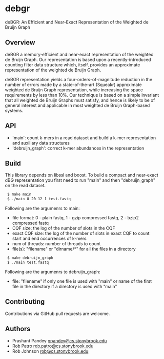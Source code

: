 # debgr
deBGR: An Efficient and Near-Exact Representation of the Weighted de Bruijn Graph

Overview
--------

deBGR a memory-efficient and near-exact representation of the weighted de
Bruijn Graph. Our representation is based upon a recently-introduced counting
filter data structure which, itself, provides an approximate representation of
the weighted de Bruijn Graph.

deBGR representation yields a four-orders-of-magnitude reduction in the number
of errors made by a state-of-the-art (Squeakr) approximate weighted de Bruijn
Graph representation, while increasing the space requirements by less than
10%. Our technique is based on a simple invariant that all weighted de Bruijn
Graphs must satisfy, and hence is likely to be of general interest and
applicable in most weighted de Bruijn Graph-based systems.

API
--------
* 'main': count k-mers in a read dataset and build a k-mer representation and auxillary data structures
* 'debruijn_graph': correct k-mer abundances in the representation

Build
-------
This library depends on libssl and boost. To build a compact and near-exact dBG representation you first need to run "main" and then "debruijn_graph" on the read dataset.

```bash
 $ make main
 $ ./main 0 20 12 1 test.fastq
```

 Following are the argumenrs to main:
 - file format: 0 - plain fastq, 1 - gzip compressed fastq, 2 - bzip2 compressed fastq
 - CQF size: the log of the number of slots in the CQF
 - exact CQF size: the log of the number of slots in exact CQF to count start and end occurrences of k-mers
 - num of threads: number of threads to count
 - file(s): "filename" or "dirname/*" for all the files in a directory

```bash
 $ make debruijn_graph
 $ ./main test.fastq
```

 Following are the argumenrs to debruijn_graph:
 - file: "filename" if only one file is used with "main" or name of the first file in the directory if a directory is used with "main"

Contributing
------------
Contributions via GitHub pull requests are welcome.


Authors
-------
- Prashant Pandey <ppandey@cs.stonybrook.edu>
- Rob Patro <rob.patro@cs.stonybrook.edu>
- Rob Johnson <rob@cs.stonybrook.edu>
